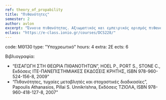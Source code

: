 ```yaml
---
ref: theory_of_propability
title: "Πιθανότητες"
semester: 2
author: avlon
excerpt: "Έννοια πιθανότητας. Αξιωματικός και εμπειρικός ορισμός πιθανότητας. Χώροι πιθανότητας. Δεσμευμένη πιθανότητα και ανεξαρτησία. Συνδυαστική ανάλυση. Έννοια τυχαίας μεταβλητής. Μονοδιάστατες κατανομές. Συναρτήσεις τυχαίας μεταβλητής. Μέση τιμή, ροπές, διασπορά, συντελεστής συσχέτισης, συναρτήσεις συσχέτισης. Πολυδιάστατες κατανομές. Νόμος του Bayes. Κεντρικό Οριακό θεώρημα. Ροπογεννήτριες και χαρακτηριστικές συναρτήσεις. Τυχαίοι περίπατοι. Στοχαστικές διεργασίες. Στάσιμες και εργοδικές στοχαστικές διεργασίες. Master Equation, Εξίσωση Langevin, Εξίσωση Fokker-Planck, Αλυσίδες Markov."
eclass: "https://e-class.ionio.gr/courses/DCS228/"
---
```


code: ΜΘ130
type: "Υποχρεωτικό"
hours: 4
extra: 2Ε
ects: 6

Βιβλιογραφία: 
  - “ΕΙΣΑΓΩΓΗ ΣΤΗ ΘΕΩΡΙΑ ΠΙΘΑΝΟΤΗΤΩΝ”, HOEL P., PORT S., STONE C., Εκδόσεις ΙΤΕ-ΠΑΝΕΠΙΣΤΗΜΙΑΚΕΣ ΕΚΔΟΣΕΙΣ ΚΡΗΤΗΣ, ISBN 978-960-524-156-8, 2009"
  - “Πιθανότητες, τυχαίες μεταβλητές και στοχαστικές διαδικασίες”, Papoulis Athanasios, Pillai S. Unnikrishna, Εκδόσεις ΤΖΙΟΛΑ, ISBN 978-960-418-127-8, 2007"
  


